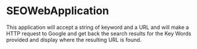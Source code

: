 # SEOWebApplication
This application will accept a string of keyword and a URL and will make a HTTP request to Google and get back the search results for the Key Words provided and display where the resulting URL is found.
